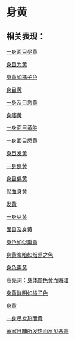 # 身黄

## 相关表现：

[一身面目尽黄](https://zuoye.gmzyh.com/search?key=一身面目尽黄)
[身目为黄](https://zuoye.gmzyh.com/search?key=身目为黄)
[身黄如橘子色](https://zuoye.gmzyh.com/search?key=身黄如橘子色)
[身目黄](https://zuoye.gmzyh.com/search?key=身目黄)
[一身及目悉黄](https://zuoye.gmzyh.com/search?key=一身及目悉黄)
[身痿黄](https://zuoye.gmzyh.com/search?key=身痿黄)
[一身面目黄肿](https://zuoye.gmzyh.com/search?key=一身面目黄肿)
[一身面目悉黄](https://zuoye.gmzyh.com/search?key=一身面目悉黄)
[身目发黄](https://zuoye.gmzyh.com/search?key=身目发黄)
[一身俱黄](https://zuoye.gmzyh.com/search?key=一身俱黄)
[身目俱黄](https://zuoye.gmzyh.com/search?key=身目俱黄)
[瘀血身黄](https://zuoye.gmzyh.com/search?key=瘀血身黄)
[发黄](https://zuoye.gmzyh.com/search?key=发黄)
[一身尽黄](https://zuoye.gmzyh.com/search?key=一身尽黄)
[面目及身黄](https://zuoye.gmzyh.com/search?key=面目及身黄)
[身色如似熏黄](https://zuoye.gmzyh.com/search?key=身色如似熏黄)
[身黄晦暗如烟熏之色](https://zuoye.gmzyh.com/search?key=身黄晦暗如烟熏之色)
[身色熏黄](https://zuoye.gmzyh.com/search?key=身色熏黄)
高亮词：[身体颜色黄而晦暗](https://zuoye.gmzyh.com/search?key=身体颜色黄而晦暗)  
[身黄鲜明如橘子色](https://zuoye.gmzyh.com/search?key=身黄鲜明如橘子色)
[身黄](https://zuoye.gmzyh.com/search?key=身黄)
[一身尽发热而黄](https://zuoye.gmzyh.com/search?key=一身尽发热而黄)
[黄家日晡所发热而反见恶寒](https://zuoye.gmzyh.com/search?key=黄家日晡所发热而反见恶寒)